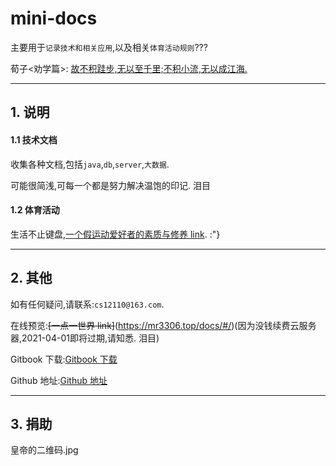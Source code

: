 # mini-docs

主要用于`记录技术和相关应用`,以及相关`体育活动规则`???

荀子<劝学篇>: <u>故不积跬步,无以至千里;不积小流,无以成江海.</u>

---

## 1. 说明

#### 1.1 技术文档

收集各种文档,包括`java`,`db`,`server`,`大数据`.

可能很简浅,可每一个都是努力解决温饱的印记. 泪目

#### 1.2 体育活动

生活不止键盘,[一个假运动爱好者的素质与修养 link](killme/games.md). :"}

---

## 2. 其他

如有任何疑问,请联系:`cs12110@163.com`.

在线预览:~~[一点一世界 link]~~(https://mr3306.top/docs/#/)(因为没钱续费云服务器,2021-04-01即将过期,请知悉. 泪目)

Gitbook 下载:[Gitbook 下载](https://legacy.gitbook.com/book/cs12110/mini-docs/details)

Github 地址:[Github 地址](https://github.com/cs12110/mini-docs)

---

## 3. 捐助

皇帝的二维码.jpg
